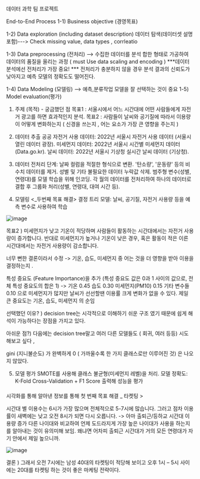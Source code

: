 데이터 과학 팀 프로젝트 

End-to-End Process 
 1-1) Business objective (경영목표)

 1-2) Data exploration (including dataset description) 
      데이터 탐색(데이터셋 설명 포함)---> Check missing value, data types ,     	corrleatio

 1-3) Data preprocessing (전처리) --> 수집한 데이터를 분석 합한 형태로 가공하여 데이터의 품질을 올리는 과정 
     ( must Use data scaling and encoding ) 
***데이터 분석에선 전처리가 가장 중요! 
*** 전처리가 충분하지 않을 경우 분석 결과의 신뢰도가 낮아지고 예측 모델의 정확도도 떨어진다. 

1-4) Data Modeling (모델링) --> 예측,분류작업 모델을 잘 선택하는 것이 중요 
1-5)  Model evaluation(평가) 

1. 주제 (목적) - 궁금했던 점 
목표1 :  서울시에서 어느 시간대에 어떤 사람들에게 자전거 광고를 하면 효과적인지 분석.
목표2 : 사람들이 날씨와 공기질에 따라서 이용량이 어떻게 변화하는지 ( 신경을 쓰는지 , 어는 요소가 가장 큰 영향을 주는지 ) 

2. 데이터 추출
공공 자전거 사용 데이터: 2022년 서울시 자전거 사용 데이터 (서울시 열린 데이터 광장).
미세먼지 데이터: 2022년 서울시 시간별 미세먼지 데이터 (Data.go.kr).
날씨 데이터: 2022년 서울시 기상청 실시간 날씨 데이터 (기상청).

3. 데이터 전처리
단계:
날짜 컬럼을 적절한 형식으로 변환.
'탄소량', '운동량' 등의 비수치 데이터를 제거.
성별 및 기타 불필요한 데이터 누락값 삭제.
범주형 변수(성별, 연령대)를 모델 학습을 위해 인코딩.
각 월의 데이터를 전처리하여 하나의 데이터로 결합 후 그룹화 처리(성별, 연령대, 대여 시간 등).

4. 모델링 <_두번째 목표 해결>
결정 트리 모델:
날씨, 공기질, 자전거 사용량 등을 예측 변수로 사용하여 학습


![image](https://github.com/user-attachments/assets/a0dd197a-6081-48de-a8bb-ae2f0a8b6982)

목표2 ) 미세먼지가 낮고 기온이 적당하며 사람들이 활동하는 시간대에서는 자전거 사용량이 증가합니다. 반대로 미세먼지가 높거나 기온이 낮은 경우, 혹은 활동이 적은 이른 시간대에서는 자전거 사용량이 감소합니다.

너무 뻔한 결론이라서 수정 -> 기온, 습도, 미세먼지  중 어는 것을 더 영향을 받아 이용을 결정하는지 . 

특성 중요도 (Feature Importance)을 추가 
(특성 중요도 값은 0과 1 사이의 값으로, 전체 특성 중요도의 합은 1) -> 
기온                  0.45
습도                  0.30
미세먼지(PM10)        0.15
기타 변수들           0.10 으로 
미세먼지가 많지만 날씨가 선선할땐 이용률 크게 변화가 없을 수 있다. 제일 큰 중요도는 기온, 습도, 미세먼지 의 순임

선택했던 이유? ) decision tree는 시각적으로 이해하기 쉬운 구조 였기 때문에 쉽게 해석이 가능하다는 장점을 가지고 있다. 

아쉬운 점?) 다음에는 decision tree말고 여러 다른 모델들도 ( 회귀, 여러 등등) 시도 해보고 싶다 , 

gini (지니불순도) 가 완벽하게 0 ( 가까울수록 한 가지 클래스로만 이루어진 것) 은 나오지 않았다. 

5. 모델 평가
SMOTE를 사용해 클래스 불균형(미세먼지 레벨)을 처리.
모델 정확도: K-Fold Cross-Validation + F1 Score 출력해 성능을 평가

#### 
시각화를 통해 알아낸 정보를 통해 첫 번째 목표 해결 _ 타켓팅 > 

시간대 별 이용수는 6시가 가장 많으며 전체적으로 5-7시에 많습니다. 그러고 점차 이용률이 새벽에는 낮고 오전 8시가 되면 다시 오릅니다. -> 아마 출퇴근/등하교 시간대 이용량 증가 
다른 나이대와 비교하여 언제 도드라지게 가장 높은 나이대가 사용을 하는지를 알아내는 것이 유의미해 보임. 
왜냐면 어차피 출퇴근 시간대가 거의 모든 연령대가 자기 안에서 제일 높으니까. 

![image](https://github.com/user-attachments/assets/0885f615-43e1-4542-96c7-9e69029a8a20)

결론 ) 
그래서 오전 7시에는 남성 40대의 타켓팅이 적당해 보이고
오후 1시 – 5시 사이에는 20대를 타켓팅 하는 것이 좋은 마케팅 전략이다.


